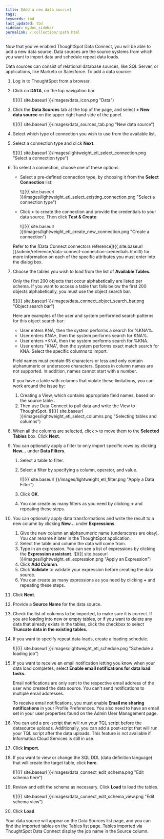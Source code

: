 ```yaml
---
title: [Add a new data source]
tags:
keywords: tbd
last_updated: tbd
sidebar: mydoc_sidebar
permalink: /:collection/:path.html
---
```

Now that you've enabled ThoughtSpot Data Connect, you will be able to add a new data source. Data sources are the source systems from which you want to import data and schedule repeat data loads.

Data sources can consist of relational database sources, like SQL Server, or applications, like Marketo or Salesforce. To add a data source:

1. Log in to ThoughtSpot from a browser.
2. Click on **DATA**, on the top navigation bar.

     ![]({{ site.baseurl }}/images/data_icon.png "Data")

3. Click the **Data Sources** tab at the top of the page, and select **+ New data source** on the upper right hand side of the panel.

     ![]({{ site.baseurl }}/images/data_sources_tab.png "New data source")

4. Select which type of connection you wish to use from the available list.
5. Select a connection type and click **Next**.

     ![]({{ site.baseurl }}/images/lightweight_etl_select_connection.png "Select a connection type")

6. To select a connection, choose one of these options:

    -   Select a pre-defined connection type, by choosing it from the **Select Connection** list:

         ![]({{ site.baseurl }}/images/lightweight_etl_select_existing_connection.png "Select a connection type")

    -   Click **+** to create the connection and provide the credentials to your data source. Then click **Test & Create**:

         ![]({{ site.baseurl }}/images/lightweight_etl_create_new_connection.png "Create a connection")

    Refer to the [Data Connect connectors reference]({{ site.baseurl }}/admin/reference/data-connect-connection-credentials.html#) for more information on each of the specific attributes you must enter into the dialog box.

7. Choose the tables you wish to load from the list of **Available Tables**.

    Only the first 200 objects that occur alphabetically are listed per schema. If you want to access a table that falls below the first 200 objects alphabetically, you must use the object search bar.

     ![]({{ site.baseurl }}/images/data_connect_object_search_bar.png "Object search bar")

    Here are examples of the user and system performed search patterns for this object search bar:

    -   User enters KNA, then the system performs a search for %KNA%.
    -   User enters KNA\*, then the system performs search for KNA%.
    -   User enters \*KNA, then the system performs search for %KNA.
    -   User enters "KNA", then the system performs exact match search for KNA.
    Select the specific columns to import.

   Field names must contain 65 characters or less and only contain alphanumeric or underscore characters. Spaces in column names are not supported. In addition, names cannot start with a number.

    If you have a table with columns that violate these limitations, you can work around the issue by:

    1. Creating a View, which contains appropriate field names, based on the source table .
    2. Then use Data Connect to pull data and write the View to ThoughtSpot.
     ![]({{ site.baseurl }}/images/lightweight_etl_select_columns.png "Selecting tables and columns")

8. When all the columns are selected, click **\>** to move them to the **Selected Tables** box. Click **Next**.
9. You can optionally apply a filter to only import specific rows by clicking **New...** under **Data Filters**.
    1. Select a table to filter.
    2. Select a filter by specifying a column, operator, and value.

         ![]({{ site.baseurl }}/images/lightweight_etl_filter.png "Apply a Data Filter")

    3. Click **OK**.
    4. You can create as many filters as you need by clicking **+** and repeating these steps.
10. You can optionally apply data transformations and write the result to a new column by clicking **New...** under **Expressions**.
    1. Give the new column an alphanumeric name \(underscores are okay).
      You can rename it later in the ThoughtSpot application.
    2. Select the table and column the data will come from.
    3. Type in an expression. You can see a list of expressions by clicking the **Expression assistant**.
        ![]({{ site.baseurl }}/images/lightweight_etl_expression.png "Apply an Expression")
    4. Click **Add Column**.
    5. Click **Validate** to validate your expression before creating the data source.
    6. You can create as many expressions as you need by clicking **+** and repeating these steps.
11. Click **Next**.
12. Provide a **Source Name** for the data source.
13. Check the list of columns to be imported, to make sure it is correct.
    If you are loading into new or empty tables, or if you want to delete any data that already exists in the tables, click the checkbox to select **Truncate data in the existing tables.**
14. If you want to specify repeat data loads, create a loading schedule.

     ![]({{ site.baseurl }}/images/lightweight_etl_schedule.png "Schedule a loading job")

15. If you want to receive an email notification letting you know when your data load completes, select **Enable email notifications for data load tasks.**

    Email notifications are only  sent to the respective email address of the user who created the data source. You can't send notifications to multiple email addresses.

    To receive email notifications, you must enable **Email me sharing notifications** in your Profile Preferences. You also need to have an email set in your user properties found on the Admin User Management page.

16. You can add a pre-script that will run your TQL script before the datasource uploads.
    Additionally, you can add a post-script that will run your TQL script after the data uploads. This feature is not available if Informatica Cloud Services is still in use.
17. Click **Import**.
18. If you want to view or change the SQL DDL \(data definition language) that will create the target table, click **here**.

     ![]({{ site.baseurl }}/images/data_connect_edit_schema.png "Edit schema here")

19. Review and edit the schema as necessary. Click **Load** to load the tables.

     ![]({{ site.baseurl }}/images/data_connect_edit_schema_view.png "Edit schema view")

20. Click **Load**.

Your data source will appear on the Data Sources list page, and you can find the imported tables on the Tables list page. Tables imported via ThoughtSpot Data Connect display the job name in the Source column.
